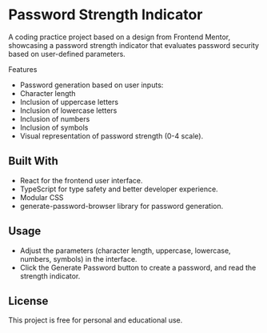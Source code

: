 # Password Strength Indicator
A coding practice project based on a design from Frontend Mentor, showcasing a password strength indicator that evaluates password security based on user-defined parameters.

Features
* Password generation based on user inputs:
* Character length
* Inclusion of uppercase letters
* Inclusion of lowercase letters
* Inclusion of numbers
* Inclusion of symbols
* Visual representation of password strength (0-4 scale).

## Built With
* React for the frontend user interface.
* TypeScript for type safety and better developer experience.
* Modular CSS
* generate-password-browser library for password generation.

## Usage
* Adjust the parameters (character length, uppercase, lowercase, numbers, symbols) in the interface.
* Click the Generate Password button to create a password, and read the strength indicator.

## License
This project is free for personal and educational use.